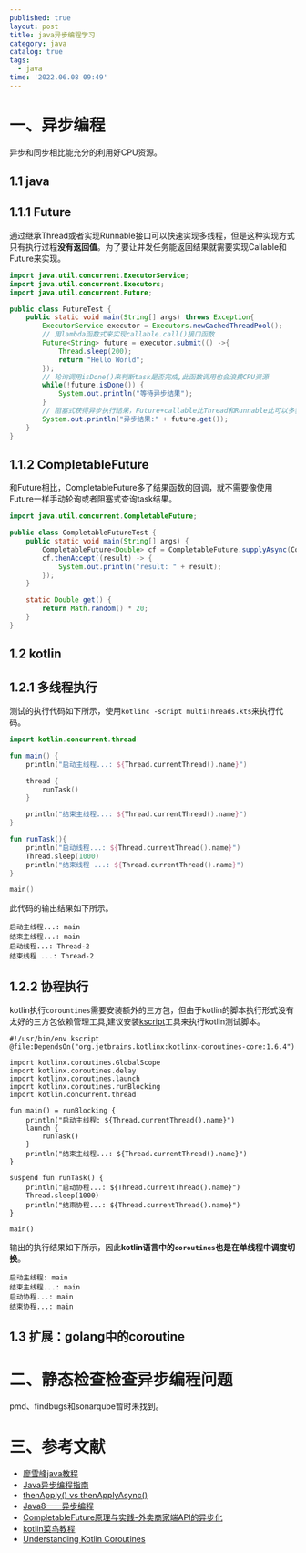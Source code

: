 ```yaml
---
published: true
layout: post
title: java异步编程学习
category: java
catalog: true
tags:
  - java
time: '2022.06.08 09:49'
---
```


# 一、异步编程
异步和同步相比能充分的利用好CPU资源。

## 1.1 java
## 1.1.1 Future
通过继承Thread或者实现Runnable接口可以快速实现多线程，但是这种实现方式只有执行过程**没有返回值**。为了要让并发任务能返回结果就需要实现Callable和Future来实现。
```java
import java.util.concurrent.ExecutorService;
import java.util.concurrent.Executors;
import java.util.concurrent.Future;

public class FutureTest {
    public static void main(String[] args) throws Exception{
        ExecutorService executor = Executors.newCachedThreadPool();
        // 用lambda函数式来实现callable.call()接口函数
        Future<String> future = executor.submit(() ->{
            Thread.sleep(200);
            return "Hello World";
        });
        // 轮询调用isDone()来判断task是否完成,此函数调用也会浪费CPU资源
        while(!future.isDone()) {
            System.out.println("等待异步结果");
        }
        // 阻塞式获得异步执行结果，Future+callable比Thread和Runnable比可以多获取返回结果
        System.out.println("异步结果:" + future.get());
    }
}
```

## 1.1.2 CompletableFuture
和Future相比，CompletableFuture多了结果函数的回调，就不需要像使用Future一样手动轮询或者阻塞式查询task结果。
```java
import java.util.concurrent.CompletableFuture;

public class CompletableFutureTest {
    public static void main(String[] args) {
        CompletableFuture<Double> cf = CompletableFuture.supplyAsync(CompletableFutureTest::get);
        cf.thenAccept((result) -> {
            System.out.println("result: " + result);
        });
    }

    static Double get() {
        return Math.random() * 20;
    }
}
```

## 1.2 kotlin
## 1.2.1 多线程执行
测试的执行代码如下所示，使用`kotlinc -script multiThreads.kts`来执行代码。
```kotlin
import kotlin.concurrent.thread

fun main() {
    println("启动主线程...: ${Thread.currentThread().name}")

    thread {
        runTask()
    }

    println("结束主线程...: ${Thread.currentThread().name}")
}

fun runTask(){
    println("启动线程...: ${Thread.currentThread().name}")
    Thread.sleep(1000)
    println("结束线程 ...: ${Thread.currentThread().name}")
}

main()
```
此代码的输出结果如下所示。
```
启动主线程...: main
结束主线程...: main
启动线程...: Thread-2
结束线程 ...: Thread-2
```
## 1.2.2 协程执行
kotlin执行`corountines`需要安装额外的三方包，但由于kotlin的脚本执行形式没有太好的三方包依赖管理工具,建议安装[kscript](https://github.com/kscripting/kscript)工具来执行kotlin测试脚本。
```
#!/usr/bin/env kscript
@file:DependsOn("org.jetbrains.kotlinx:kotlinx-coroutines-core:1.6.4")

import kotlinx.coroutines.GlobalScope
import kotlinx.coroutines.delay
import kotlinx.coroutines.launch
import kotlinx.coroutines.runBlocking
import kotlin.concurrent.thread

fun main() = runBlocking {
    println("启动主线程: ${Thread.currentThread().name}")
    launch {
        runTask()
    }
    println("结束主线程...: ${Thread.currentThread().name}")
}

suspend fun runTask() {
    println("启动协程...: ${Thread.currentThread().name}")
    Thread.sleep(1000)
    println("结束协程...: ${Thread.currentThread().name}")
}

main()
```
输出的执行结果如下所示，因此**kotlin语言中的`coroutines`也是在单线程中调度切换**。
```
启动主线程: main
结束主线程...: main
启动协程...: main
结束协程...: main
```

## 1.3 扩展：golang中的coroutine

# 二、静态检查检查异步编程问题
pmd、findbugs和sonarqube暂时未找到。

# 三、参考文献
- [廖雪峰java教程](https://www.liaoxuefeng.com/wiki/1252599548343744/1306581155184674)
- [Java异步编程指南](https://segmentfault.com/a/1190000038204648)
- [thenApply() vs thenApplyAsync()](https://stackoverflow.com/questions/47489338/what-is-the-difference-between-thenapply-and-thenapplyasync-of-java-completablef)
- [Java8——异步编程](https://modouxiansheng.top/2019/08/13/%E4%B8%8D%E5%AD%A6%E6%97%A0%E6%95%B0-Java8-%E5%BC%82%E6%AD%A5%E7%BC%96%E7%A8%8B-2019/)
- [CompletableFuture原理与实践-外卖商家端API的异步化](https://tech.meituan.com/2022/05/12/principles-and-practices-of-completablefuture.html)  
- [kotlin菜鸟教程](https://www.runoob.com/kotlin/kotlin-command-line.html)
- [Understanding Kotlin Coroutines](https://reflectoring.io/understanding-kotlin-coroutines-tutorial/#:~:text=Coroutines%20are%20a%20design%20pattern,the%20other%20tasks%20to%20complete.)